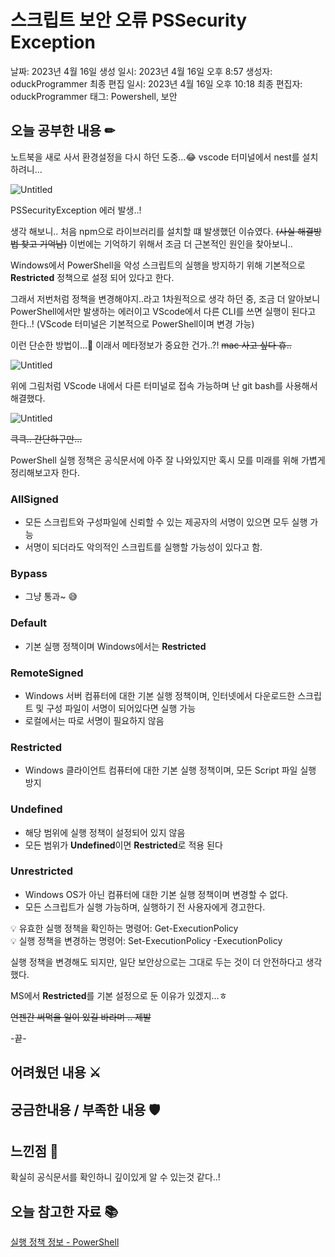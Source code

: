 # 스크립트 보안 오류 PSSecurity Exception

날짜: 2023년 4월 16일
생성 일시: 2023년 4월 16일 오후 8:57
생성자: oduckProgrammer 
최종 편집 일시: 2023년 4월 16일 오후 10:18
최종 편집자: oduckProgrammer 
태그: Powershell, 보안

## 오늘 공부한 내용 ✏

노트북을 새로 사서 환경설정을 다시 하던 도중…😂  vscode 터미널에서 nest를 설치하려니…

![Untitled](%E1%84%89%E1%85%B3%E1%84%8F%E1%85%B3%E1%84%85%E1%85%B5%E1%86%B8%E1%84%90%E1%85%B3%20%E1%84%87%E1%85%A9%E1%84%8B%E1%85%A1%E1%86%AB%20%E1%84%8B%E1%85%A9%E1%84%85%E1%85%B2%20PSSecurity%20Exception%2009fa5922b89c4c6787358433a17b14df/Untitled.png)

PSSecurityException 에러 발생..!

생각 해보니.. 처음 npm으로 라이브러리를 설치할 떄 발생했던 이슈였다. ~~(사실 해결방법 찾고 기억남)~~ 이번에는 기억하기 위해서 조금 더 근본적인 원인을 찾아보니.. 

Windows에서 PowerShell을 악성 스크립트의 실행을 방지하기 위해 기본적으로 ****Restricted****
정책으로 설정 되어 있다고 한다.

그래서 저번처럼 정책을 변경해야지..라고 1차원적으로 생각 하던 중, 조금 더 알아보니 PowerShell에서만 발생하는 에러이고 VScode에서 다른 CLI를 쓰면 실행이 된다고 한다..! (VScode 터미널은 기본적으로 PowerShell이며 변경 가능)  

이런 단순한 방법이…🤣  이래서 메타정보가 중요한 건가..?! ~~mac 사고 싶다 휴..~~

![Untitled](%E1%84%89%E1%85%B3%E1%84%8F%E1%85%B3%E1%84%85%E1%85%B5%E1%86%B8%E1%84%90%E1%85%B3%20%E1%84%87%E1%85%A9%E1%84%8B%E1%85%A1%E1%86%AB%20%E1%84%8B%E1%85%A9%E1%84%85%E1%85%B2%20PSSecurity%20Exception%2009fa5922b89c4c6787358433a17b14df/Untitled%201.png)

위에 그림처럼 VScode 내에서 다른 터미널로 접속 가능하며 난 git bash를 사용해서 해결했다.

![Untitled](%E1%84%89%E1%85%B3%E1%84%8F%E1%85%B3%E1%84%85%E1%85%B5%E1%86%B8%E1%84%90%E1%85%B3%20%E1%84%87%E1%85%A9%E1%84%8B%E1%85%A1%E1%86%AB%20%E1%84%8B%E1%85%A9%E1%84%85%E1%85%B2%20PSSecurity%20Exception%2009fa5922b89c4c6787358433a17b14df/Untitled%202.png)

~~큭큭.. 간단하구만…~~ 

PowerShell 실행 정책은 공식문서에 아주 잘 나와있지만 혹시 모를 미래를 위해 가볍게 정리해보고자 한다.

### ****AllSigned****

- 모든 스크립트와 구성파일에 신뢰할 수 있는 제공자의 서명이 있으면 모두 실행 가능
- 서명이 되더라도 악의적인 스크립트를 실행할 가능성이 있다고 함.

### ****Bypass****

- 그냥 통과~ 😅

### ****Default****

- 기본 실행 정책이며 Windows에서는 **Restricted**

### ****RemoteSigned****

- Windows 서버 컴퓨터에 대한 기본 실행 정책이며, 인터넷에서 다운로드한 스크립트 및 구성 파일이 서명이 되어있다면 실행 가능
- 로컬에서는 따로 서명이 필요하지 않음

### ****Restricted****

- Windows 클라이언트 컴퓨터에 대한 기본 실행 정책이며, 모든 Script 파일 실행 방지

### ****Undefined****

- 해당 범위에 실행 정책이 설정되어 있지 않음
- 모든 범위가 **Undefined**이면  **Restricted**로 적용 된다

### ****Unrestricted****

- Windows OS가 아닌 컴퓨터에 대한 기본 실행 정책이며 변경할 수 없다.
- 모든 스크립트가 실행 가능하며, 실행하기 전 사용자에게 경고한다.

<aside>
💡 유효한 실행 정책을 확인하는 명령어: Get-ExecutionPolicy

</aside>

<aside>
💡 실행 정책을 변경하는 명령어: Set-ExecutionPolicy -ExecutionPolicy <PolicyName>

</aside>

실행 정책을 변경해도 되지만, 일단 보안상으로는 그대로 두는 것이 더 안전하다고 생각했다.

MS에서 ****Restricted****를 기본 설정으로 둔 이유가 있겠지…ㅎ

~~언젠간 써먹을 일이 있길 바라며 .. 제발~~

-끝-

## 어려웠던 내용 ⚔

## 궁금한내용 / 부족한 내용 🛡

## 느낀점 🎯

확실히 공식문서를 확인하니 깊이있게 알 수 있는것 같다..!

## 오늘 참고한 자료 📚

[실행 정책 정보 - PowerShell](https://learn.microsoft.com/ko-kr/powershell/module/microsoft.powershell.core/about/about_execution_policies?view=powershell-7.3)
